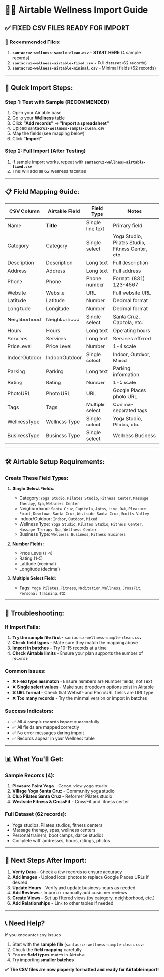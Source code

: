 # 🧘‍♀️ Airtable Wellness Import Guide

## ✅ **FIXED CSV FILES READY FOR IMPORT**

### 📁 **Recommended Files:**
1. **`santacruz-wellness-sample-clean.csv`** - **START HERE** (4 sample records)
2. **`santacruz-wellness-airtable-fixed.csv`** - Full dataset (62 records)
3. **`santacruz-wellness-airtable-minimal.csv`** - Minimal fields (62 records)

---

## 🚀 **Quick Import Steps:**

### **Step 1: Test with Sample (RECOMMENDED)**
1. Open your Airtable base
2. Go to your **Wellness** table
3. Click **"Add records"** → **"Import a spreadsheet"**
4. Upload **`santacruz-wellness-sample-clean.csv`**
5. Map the fields (see mapping below)
6. Click **"Import"**

### **Step 2: Full Import (After Testing)**
1. If sample import works, repeat with **`santacruz-wellness-airtable-fixed.csv`**
2. This will add all 62 wellness facilities

---

## 📋 **Field Mapping Guide:**

| CSV Column | Airtable Field | Field Type | Notes |
|------------|----------------|------------|-------|
| Name | **Title** | Single line text | Primary field |
| Category | Category | Single select | Yoga Studio, Pilates Studio, Fitness Center, etc. |
| Description | Description | Long text | Full description |
| Address | Address | Long text | Full address |
| Phone | Phone | Phone number | Format: (831) 123-4567 |
| Website | Website | URL | Full website URL |
| Latitude | Latitude | Number | Decimal format |
| Longitude | Longitude | Number | Decimal format |
| Neighborhood | Neighborhood | Single select | Santa Cruz, Capitola, etc. |
| Hours | Hours | Long text | Operating hours |
| Services | Services | Long text | Services offered |
| PriceLevel | Price Level | Number | 1-4 scale |
| IndoorOutdoor | Indoor/Outdoor | Single select | Indoor, Outdoor, Mixed |
| Parking | Parking | Long text | Parking information |
| Rating | Rating | Number | 1-5 scale |
| PhotoURL | Photo URL | URL | Google Places photo URL |
| Tags | Tags | Multiple select | Comma-separated tags |
| WellnessType | Wellness Type | Single select | Yoga Studio, Pilates, etc. |
| BusinessType | Business Type | Single select | Wellness Business |

---

## 🛠️ **Airtable Setup Requirements:**

### **Create These Field Types:**
1. **Single Select Fields:**
   - Category: `Yoga Studio`, `Pilates Studio`, `Fitness Center`, `Massage Therapy`, `Spa`, `Wellness Center`
   - Neighborhood: `Santa Cruz`, `Capitola`, `Aptos`, `Live Oak`, `Pleasure Point`, `Downtown Santa Cruz`, `Westside Santa Cruz`, `Scotts Valley`
   - Indoor/Outdoor: `Indoor`, `Outdoor`, `Mixed`
   - Wellness Type: `Yoga Studio`, `Pilates Studio`, `Fitness Center`, `Massage Therapy`, `Spa`, `Wellness Center`
   - Business Type: `Wellness Business`, `Fitness Business`

2. **Number Fields:**
   - Price Level (1-4)
   - Rating (1-5)
   - Latitude (decimal)
   - Longitude (decimal)

3. **Multiple Select Field:**
   - Tags: `Yoga`, `Pilates`, `Fitness`, `Meditation`, `Wellness`, `CrossFit`, `Personal Training`, etc.

---

## 🔧 **Troubleshooting:**

### **If Import Fails:**
1. **Try the sample file first** - `santacruz-wellness-sample-clean.csv`
2. **Check field types** - Make sure they match the mapping above
3. **Import in batches** - Try 10-15 records at a time
4. **Check Airtable limits** - Ensure your plan supports the number of records

### **Common Issues:**
- ❌ **Field type mismatch** - Ensure numbers are Number fields, not Text
- ❌ **Single select values** - Make sure dropdown options exist in Airtable
- ❌ **URL format** - Check that Website and PhotoURL fields are URL type
- ❌ **Too many records** - Try the minimal version or import in batches

### **Success Indicators:**
- ✅ All 4 sample records import successfully
- ✅ All fields are mapped correctly
- ✅ No error messages during import
- ✅ Records appear in your Wellness table

---

## 📊 **What You'll Get:**

### **Sample Records (4):**
1. **Pleasure Point Yoga** - Ocean-view yoga studio
2. **Village Yoga Santa Cruz** - Community yoga studio
3. **Club Pilates Santa Cruz** - Reformer Pilates studio
4. **Westside Fitness & CrossFit** - CrossFit and fitness center

### **Full Dataset (62 records):**
- Yoga studios, Pilates studios, fitness centers
- Massage therapy, spas, wellness centers
- Personal trainers, boot camps, dance studios
- Complete with addresses, hours, ratings, photos

---

## 🎯 **Next Steps After Import:**

1. **Verify Data** - Check a few records to ensure accuracy
2. **Add Images** - Upload local photos to replace Google Places URLs if desired
3. **Update Hours** - Verify and update business hours as needed
4. **Add Reviews** - Import or manually add customer reviews
5. **Create Views** - Set up filtered views (by category, neighborhood, etc.)
6. **Add Relationships** - Link to other tables if needed

---

## 📞 **Need Help?**

If you encounter any issues:
1. Start with the **sample file** (`santacruz-wellness-sample-clean.csv`)
2. Check the **field mapping** carefully
3. Ensure **field types** match in Airtable
4. Try importing **smaller batches**

**✅ The CSV files are now properly formatted and ready for Airtable import!**
